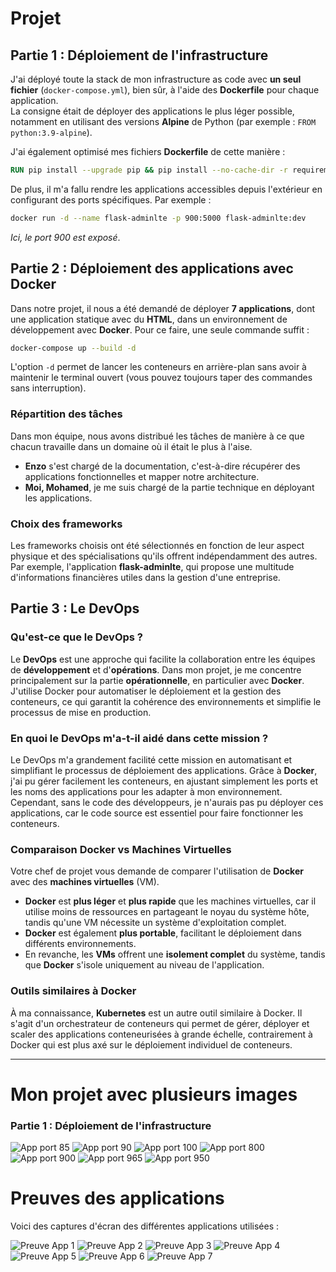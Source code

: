 
# Projet

## Partie 1 : Déploiement de l'infrastructure

J'ai déployé toute la stack de mon infrastructure as code avec **un seul fichier** (`docker-compose.yml`), bien sûr, à l'aide des **Dockerfile** pour chaque application.  
La consigne était de déployer des applications le plus léger possible, notamment en utilisant des versions **Alpine** de Python (par exemple : `FROM python:3.9-alpine`).

J'ai également optimisé mes fichiers **Dockerfile** de cette manière :
```dockerfile
RUN pip install --upgrade pip && pip install --no-cache-dir -r requirements.txt
```

De plus, il m'a fallu rendre les applications accessibles depuis l'extérieur en configurant des ports spécifiques. Par exemple :
```bash
docker run -d --name flask-adminlte -p 900:5000 flask-adminlte:dev
```
*Ici, le port 900 est exposé*.

## Partie 2 : Déploiement des applications avec Docker

Dans notre projet, il nous a été demandé de déployer **7 applications**, dont une application statique avec du **HTML**, dans un environnement de développement avec **Docker**. Pour ce faire, une seule commande suffit :
```bash
docker-compose up --build -d
```

L'option `-d` permet de lancer les conteneurs en arrière-plan sans avoir à maintenir le terminal ouvert (vous pouvez toujours taper des commandes sans interruption).

### Répartition des tâches

Dans mon équipe, nous avons distribué les tâches de manière à ce que chacun travaille dans un domaine où il était le plus à l'aise.  
- **Enzo** s'est chargé de la documentation, c'est-à-dire récupérer des applications fonctionnelles et mapper notre architecture.  
- **Moi, Mohamed**, je me suis chargé de la partie technique en déployant les applications.

### Choix des frameworks

Les frameworks choisis ont été sélectionnés en fonction de leur aspect physique et des spécialisations qu'ils offrent indépendamment des autres. Par exemple, l'application **flask-adminlte**, qui propose une multitude d'informations financières utiles dans la gestion d'une entreprise.

## Partie 3 : Le DevOps

### Qu'est-ce que le DevOps ?

Le **DevOps** est une approche qui facilite la collaboration entre les équipes de **développement** et d'**opérations**. Dans mon projet, je me concentre principalement sur la partie **opérationnelle**, en particulier avec **Docker**. J'utilise Docker pour automatiser le déploiement et la gestion des conteneurs, ce qui garantit la cohérence des environnements et simplifie le processus de mise en production.

### En quoi le DevOps m'a-t-il aidé dans cette mission ?

Le DevOps m'a grandement facilité cette mission en automatisant et simplifiant le processus de déploiement des applications. Grâce à **Docker**, j'ai pu gérer facilement les conteneurs, en ajustant simplement les ports et les noms des applications pour les adapter à mon environnement.  
Cependant, sans le code des développeurs, je n'aurais pas pu déployer ces applications, car le code source est essentiel pour faire fonctionner les conteneurs.

### Comparaison Docker vs Machines Virtuelles

Votre chef de projet vous demande de comparer l'utilisation de **Docker** avec des **machines virtuelles** (VM).

- **Docker** est **plus léger** et **plus rapide** que les machines virtuelles, car il utilise moins de ressources en partageant le noyau du système hôte, tandis qu'une VM nécessite un système d'exploitation complet.
- **Docker** est également **plus portable**, facilitant le déploiement dans différents environnements.  
- En revanche, les **VMs** offrent une **isolement complet** du système, tandis que **Docker** s'isole uniquement au niveau de l'application.

### Outils similaires à Docker

À ma connaissance, **Kubernetes** est un autre outil similaire à Docker. Il s'agit d'un orchestrateur de conteneurs qui permet de gérer, déployer et scaler des applications conteneurisées à grande échelle, contrairement à Docker qui est plus axé sur le déploiement individuel de conteneurs.

---


# Mon projet avec plusieurs images




### Partie 1 : Déploiement de l'infrastructure
![App port 85](images/app1port85.PNG)
![App port 90](images/app%202%20port%2090.PNG)
![App port 100](images/app%203%20port%20100.PNG)
![App port 800](images/app%204%20port%20800.PNG)
![App port 900](images/app%205%20port%20900.PNG)
![App port 965](images/app%206%20port%20965.PNG)
![App port 950](images/app%207%20port%20950.PNG)



# Preuves des applications


Voici des captures d'écran des différentes applications utilisées :

![Preuve App 1](images/peuveapps.PNG)
![Preuve App 2](images/peuveapps2.png)
![Preuve App 3](images/peuveapps3.png)
![Preuve App 4](images/peuveapps4.png)
![Preuve App 5](images/peuveapps5.png)
![Preuve App 6](images/peuveapps6.png)
![Preuve App 7](images/peuveapps7.png)






